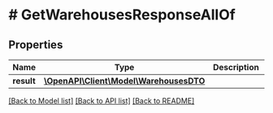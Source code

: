 # # GetWarehousesResponseAllOf

## Properties

Name | Type | Description | Notes
------------ | ------------- | ------------- | -------------
**result** | [**\OpenAPI\Client\Model\WarehousesDTO**](WarehousesDTO.md) |  | [optional]

[[Back to Model list]](../../README.md#models) [[Back to API list]](../../README.md#endpoints) [[Back to README]](../../README.md)
